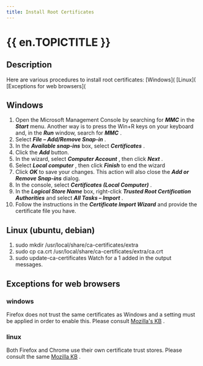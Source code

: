 ```yaml
---
title: Install Root Certificates
---
```

# {{ en.TOPICTITLE }} 
## Description 
Here are various procedures to install root certificates: 
[Windows]( 
[Linux]( 
[Exceptions for web browsers]( 
## Windows 
1. Open the Microsoft Management Console by searching for ***MMC*** in the ***Start*** menu. Another way is to press the Win+R keys on your keyboard and, in the ***Run*** window, search for ***MMC*** . 
2. Select ***File – Add/Remove Snap-in*** . 
3. In the ***Available snap-ins*** box, select ***Certificates*** . 
4. Click the ***Add*** button. 
5. In the wizard, select ***Computer Account*** , then click ***Next*** . 
6. Select ***Local computer*** , then click ***Finish*** to end the wizard 
7. Click ***OK*** to save your changes. This action will also close the ***Add or Remove Snap-ins*** dialog. 
8. In the console, select ***Certificates (Local Computer)*** . 
9. In the ***Logical Store Name*** box, right-click ***Trusted Root Certification Authorities*** and select ***All Tasks – Import*** . 
10. Follow the instructions in the ***Certificate Import Wizard*** and provide the certificate file you have. 
## Linux (ubuntu, debian) 
1. sudo mkdir /usr/local/share/ca-certificates/extra 
2. sudo cp ca.crt /usr/local/share/ca-certificates/extra/ca.crt 
3. sudo update-ca-certificates 
Watch for a 1 added in the output messages. 
## Exceptions for web browsers 
### windows 
Firefox does not trust the same certificates as Windows and a setting must be applied in order to enable this. 
Please consult [Mozilla&apos;s KB](https://support.mozilla.org/en-US/kb/setting-certificate-authorities-firefox) . 
### linux 
Both Firefox and Chrome use their own certificate trust stores. 
Please consult the same [Mozilla KB](https://support.mozilla.org/en-US/kb/setting-certificate-authorities-firefox) . 

